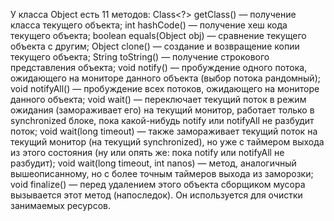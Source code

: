 У класса Object есть 11 методов:
Class<?> getClass() — получение класса текущего объекта; int hashCode() — получение хеш кода текущего объекта; boolean
equals​(Object obj) — сравнение текущего объекта с другим; Object clone() — создание и возвращение копии текущего
объекта; String toString() — получение строкового представления объекта; void notify() — пробуждение одного потока,
ожидающего на мониторе данного объекта (выбор потока рандомный); void notifyAll() — пробуждение всех потоков, ожидающего
на мониторе данного объекта; void wait() — переключает текущий поток в режим ожидания (замораживает его) на текущий
монитор, работает только в synchronized блоке, пока какой-нибудь notify или notifyAll не разбудит поток; void wait(long
timeout) — также замораживает текущий поток на текущий монитор (на текущий synchronized), но уже с таймером выхода из
этого состояния (ну или опять же: пока notify или notifyAll не разбудит); void wait(long timeout, int nanos) — метод,
аналогичный вышеописанному, но с более точным таймеров выхода из заморозки; void finalize() — перед удалением этого
объекта сборщиком мусора вызывается этот метод (напоследок). Он используется для очистки занимаемых ресурсов.